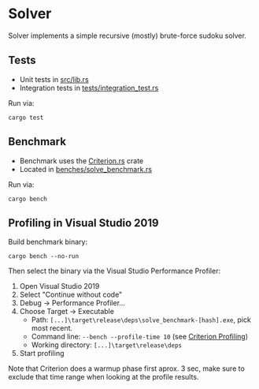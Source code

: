 # Solver

Solver implements a simple recursive (mostly) brute-force sudoku solver.


## Tests

* Unit tests in [src/lib.rs](./src/lib.rs)
* Integration tests in [tests/integration_test.rs](./tests/integration_test.rs)

Run via:
```
cargo test
```

## Benchmark

* Benchmark uses the [Criterion.rs](https://crates.io/crates/criterion) crate
* Located in [benches/solve_benchmark.rs](./benches/solve_benchmark.rs)

Run via:

```
cargo bench
```

## Profiling in Visual Studio 2019

Build benchmark binary:

```
cargo bench --no-run
```

Then select the binary via the Visual Studio Performance Profiler:
1. Open Visual Studio 2019
2. Select "Continue without code"
3. Debug -> Performance Profiler...
4. Choose Target -> Executable
   - Path: `[...]\target\release\deps\solve_benchmark-[hash].exe`,
     pick most recent.
   - Command line: `--bench --profile-time 10`
     (see [Criterion Profiling](https://bheisler.github.io/criterion.rs/book/user_guide/profiling.html))
   - Working directory: `[...]\target\release\deps`
5. Start profiling

Note that Criterion does a warmup phase first aprox. 3 sec, make sure to
exclude that time range when looking at the profile results.
